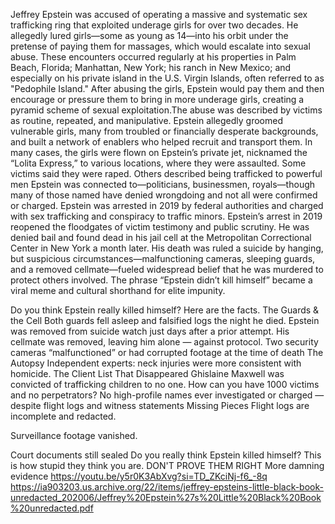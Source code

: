 
Jeffrey Epstein was accused of operating a massive and systematic sex trafficking ring that exploited underage girls for over two decades. He allegedly lured girls—some as young as 14—into his orbit under the pretense of paying them for massages,
which would escalate into sexual abuse. These encounters occurred regularly at his properties in Palm Beach, Florida; Manhattan, New York; his ranch in New Mexico; and especially on his private island in the U.S. Virgin Islands, often referred to as 
"Pedophile Island." After abusing the girls, Epstein would pay them and then encourage or pressure them to bring in more underage girls, creating a pyramid scheme of sexual exploitation.The abuse was described by victims as routine, repeated, and manipulative. 
Epstein allegedly groomed vulnerable girls, many from troubled or financially desperate backgrounds, and built a network of enablers who helped recruit and transport them. In many cases, the girls were flown on Epstein’s private jet, nicknamed the “Lolita Express,” 
to various locations, where they were assaulted. Some victims said they were raped. Others described being trafficked to powerful men Epstein was connected to—politicians, businessmen, royals—though many of those named have denied wrongdoing and not all were confirmed
or charged.
Epstein was arrested in 2019 by federal authorities and charged with sex trafficking and conspiracy to traffic minors. Epstein’s arrest in 2019 reopened the floodgates of victim testimony and public scrutiny. He was denied bail and found dead in his jail cell 
at the Metropolitan Correctional Center in New York a month later. His death was ruled a suicide by hanging, but suspicious circumstances—malfunctioning cameras, sleeping guards, and a removed cellmate—fueled widespread belief that he was murdered to protect others
involved. The phrase “Epstein didn’t kill himself” became a viral meme and cultural shorthand for elite impunity.

Do you think Epstein really killed himself?
Here are the facts.
The Guards & the Cell
Both guards fell asleep and falsified logs the night he died.
Epstein was removed from suicide watch just days after a prior attempt.
His cellmate was removed, leaving him alone — against protocol.
Two security cameras “malfunctioned” or had corrupted footage at the time of death
The Autopsy
Independent experts: neck injuries were more consistent with homicide.
The Client List That Disappeared
Ghislaine Maxwell was convicted of trafficking children to no one. 
How can you have 1000 victims and no perpetrators? 
No high-profile names ever investigated or charged — despite flight logs and witness statements
Missing Pieces
Flight logs are incomplete and redacted.


Surveillance footage vanished.


Court documents still sealed
Do you really think Epstein killed himself?
This is how stupid they think you are. DON'T PROVE THEM RIGHT 
More damning evidence 
https://youtu.be/y5r0K3AbXvg?si=TD_ZKciNj-f6_-8q
https://ia903203.us.archive.org/22/items/jeffrey-epsteins-little-black-book-unredacted_202006/Jeffrey%20Epstein%27s%20Little%20Black%20Book%20unredacted.pdf
